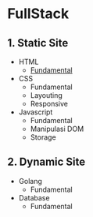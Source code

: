 # FullStack

## 1. Static Site

- HTML
  - [Fundamental](static-site/html/fundamental.md)
- CSS
  - Fundamental
  - Layouting
  - Responsive
- Javascript
  - Fundamental
  - Manipulasi DOM
  - Storage

## 2. Dynamic Site

- Golang
  - Fundamental
- Database
  - Fundamental
